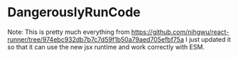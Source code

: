 # DangerouslyRunCode

Note: This is pretty much everything from https://github.com/nihgwu/react-runner/tree/974ebc932db7b7c7d59f1b50a79aed705efbf75a
I just updated it so that it can use the new jsx runtime and work correctly with ESM.
